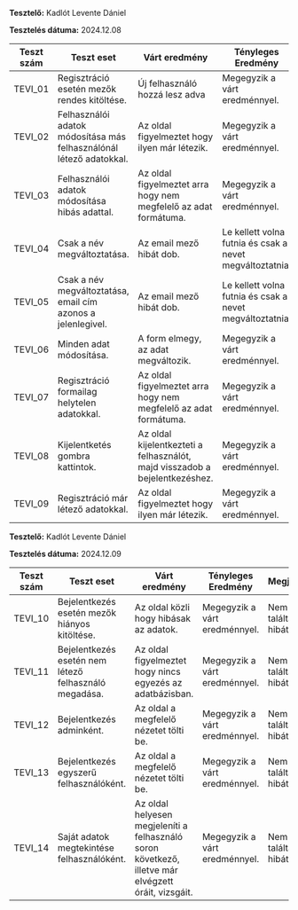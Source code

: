 
**Tesztelő:** Kadlót Levente Dániel

**Tesztelés dátuma:** 2024.12.08


| Teszt szám | Teszt eset | Várt eredmény | Tényleges Eredmény | Megjegyzés |
|------------|------------|---------------|--------------------|------------|
| TEVI_01 | Regisztráció esetén mezők rendes kitöltése. | Új felhasználó hozzá lesz adva | Megegyzik a várt eredménnyel. | Nem találtam hibát. |
| TEVI_02 | Felhasználói adatok módosítása más felhasználónál létező adatokkal. | Az oldal figyelmeztet hogy ilyen már létezik. | Megegyzik a várt eredménnyel. | Nem találtam hibát. |
| TEVI_03 | Felhasználói adatok módosítása hibás adattal. | Az oldal figyelmeztet arra hogy nem megfelelő az adat formátuma. | Megegyzik a várt eredménnyel. | Nem találtam hibát. |
| TEVI_04 | Csak a név megváltoztatása. | Az email mező hibát dob. | Le kellett volna futnia és csak a nevet megváltoztatnia. | Hibát javítom. |
| TEVI_05 | Csak a név megváltoztatása, email cím azonos a jelenlegivel. | Az email mező hibát dob. | Le kellett volna futnia és csak a nevet megváltoztatnia. | Hibát javítom. |
| TEVI_06 | Minden adat módosítása. | A form elmegy, az adat megváltozik. | Megegyzik a várt eredménnyel. | Nem találtam hibát. |
| TEVI_07 | Regisztráció formailag helytelen adatokkal. | Az oldal figyelmeztet arra hogy nem megfelelő az adat formátuma. | Megegyzik a várt eredménnyel. | Nem találtam hibát. |
| TEVI_08 | Kijelentketés gombra kattintok. | Az oldal kijelentkezteti a felhasználót, majd visszadob a bejelentkezéshez. | Megegyzik a várt eredménnyel. | Nem találtam hibát. |
| TEVI_09 | Regisztráció már létező adatokkal. | Az oldal figyelmeztet hogy ilyen már létezik. | Megegyzik a várt eredménnyel. | Nem találtam hibát. |

**Tesztelő:** Kadlót Levente Dániel

**Tesztelés dátuma:** 2024.12.09


| Teszt szám | Teszt eset | Várt eredmény | Tényleges Eredmény | Megjegyzés |
|------------|------------|---------------|--------------------|------------|
| TEVI_10 | Bejelentkezés esetén mezők hiányos kitöltése. | Az oldal közli hogy hibásak az adatok. | Megegyzik a várt eredménnyel. | Nem találtam hibát. |
| TEVI_11 | Bejelentkezés esetén nem létező felhasználó megadása. | Az oldal figyelmeztet hogy nincs egyezés az adatbázisban. | Megegyzik a várt eredménnyel. | Nem találtam hibát. |
| TEVI_12 | Bejelentkezés adminként. | Az oldal a megfelelő nézetet tölti be. | Megegyzik a várt eredménnyel. | Nem találtam hibát. |
| TEVI_13 | Bejelentkezés egyszerű felhasználóként. | Az oldal a megfelelő nézetet tölti be. | Megegyzik a várt eredménnyel. | Nem találtam hibát. |
| TEVI_14 | Saját adatok megtekintése felhasználóként.  | Az oldal helyesen megjeleníti a felhasználó soron következő, illetve már elvégzett óráit, vizsgáit. | Megegyzik a várt eredménnyel. | Nem találtam hibát. |
